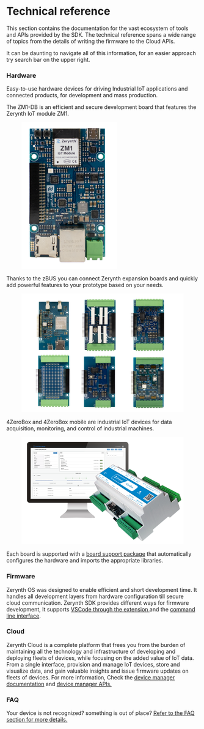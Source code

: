 # Technical reference

This section contains the documentation for the vast ecosystem of tools and APIs provided by the SDK.
The technical reference spans a wide range of topics from the details of writing the firmware to the Cloud APIs. 

It can be daunting to navigate all of this information, for an easier approach try search bar on the upper right.


### Hardware

Easy-to-use hardware devices for driving Industrial IoT applications and connected products, for development and mass production.

The ZM1-DB is an efficient and secure development board that features the Zerynth IoT module ZM1.
<figure>
  <a data-fancybox="gallery" href="img/ZM1-DB-front.png">
  <img src="img/ZM1-DB-front.png" width="250"/>
  </a>
</figure>

Thanks to the zBUS you can connect Zerynth expansion boards and quickly add powerful features to your prototype based on your needs.

<figure>
  <a data-fancybox="gallery" href="img/exp-boards.jpg">
  <img src="img/exp-boards.jpg"width="500" />
  </a>
</figure>


4ZeroBox and 4ZeroBox mobile are industrial IoT devices for data acquisition, monitoring, and control of industrial machines. 
<figure>
  <a data-fancybox="gallery" href="img/4zb.png">
  <img src="img/4zb.png"width="500" />
  </a>
</figure>

Each board is supported with a [board support package](libs/expansions/) that automatically configures the hardware and imports the appropriate libraries.

### Firmware

Zerynth OS was designed to enable efficient and short development time. It handles all development layers from hardware configuration till secure cloud communication. 
Zerynth SDK provides different ways for firmware development, It supports [VSCode through the extension ](vscode/index.md) and the [command line interface](cli/ztc/index.md).

### Cloud

Zerynth Cloud is a complete platform that frees you from the burden of maintaining all the technology and infrastructure of developing and deploying fleets of devices, while focusing on the added value of IoT data. From a single interface, provision and manage IoT devices, store and visualize data, and gain valuable insights and issue firmware updates on fleets of devices.
For more information, Check the [device manager documentation](libs/zerynth/zdm/) and [device manager APIs.](api/zdm/)

### FAQ

Your device is not recognized? something is out of place? [Refer to the FAQ section for more details.](faq/hardware/)
